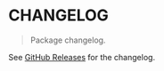 # CHANGELOG

> Package changelog.

See [GitHub Releases](https://github.com/stdlib-js/utils-async-some-by-right/releases) for the changelog.